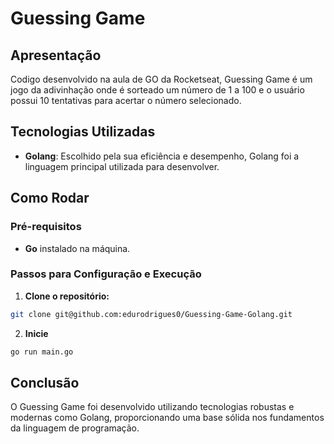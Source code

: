 # Guessing Game

## Apresentação

Codigo desenvolvido na aula de GO da Rocketseat, Guessing Game é um jogo da adivinhação onde é sorteado um número de 1 a 100 e o usuário possui 10 tentativas para acertar o número selecionado.

## Tecnologias Utilizadas

- **Golang**: Escolhido pela sua eficiência e desempenho, Golang foi a linguagem principal utilizada para desenvolver.

## Como Rodar

### Pré-requisitos

- **Go** instalado na máquina.

### Passos para Configuração e Execução

1. **Clone o repositório:**

```bash
git clone git@github.com:edurodrigues0/Guessing-Game-Golang.git
```

2. **Inicie**

```bash
go run main.go
```
## Conclusão

O Guessing Game foi desenvolvido utilizando tecnologias robustas e modernas como Golang, proporcionando uma base sólida nos fundamentos da linguagem de programação.
